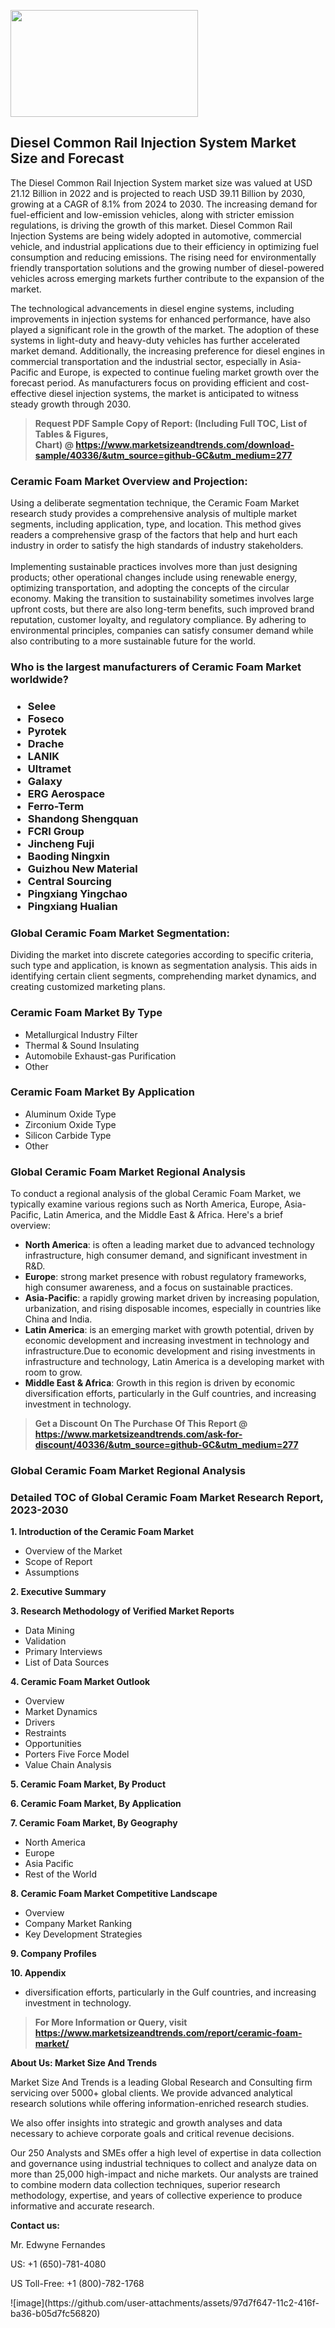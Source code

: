 <p><img class="alignnone size-medium wp-image-20088" src="https://ffe5etoiles.com/wp-content/uploads/2024/12/MST1-300x171.png" alt="" width="300" height="171" /></p><h2>Diesel Common Rail Injection System Market Size and Forecast</h2><p>The Diesel Common Rail Injection System market size was valued at USD 21.12 Billion in 2022 and is projected to reach USD 39.11 Billion by 2030, growing at a CAGR of 8.1% from 2024 to 2030. The increasing demand for fuel-efficient and low-emission vehicles, along with stricter emission regulations, is driving the growth of this market. Diesel Common Rail Injection Systems are being widely adopted in automotive, commercial vehicle, and industrial applications due to their efficiency in optimizing fuel consumption and reducing emissions. The rising need for environmentally friendly transportation solutions and the growing number of diesel-powered vehicles across emerging markets further contribute to the expansion of the market.</p><p>The technological advancements in diesel engine systems, including improvements in injection systems for enhanced performance, have also played a significant role in the growth of the market. The adoption of these systems in light-duty and heavy-duty vehicles has further accelerated market demand. Additionally, the increasing preference for diesel engines in commercial transportation and the industrial sector, especially in Asia-Pacific and Europe, is expected to continue fueling market growth over the forecast period. As manufacturers focus on providing efficient and cost-effective diesel injection systems, the market is anticipated to witness steady growth through 2030.</p></p><blockquote id="" class=""><strong>Request PDF Sample Copy of Report: (Including Full TOC, List of Tables &amp; Figures, Chart)&nbsp;@&nbsp;<strong><a href="https://www.marketsizeandtrends.com/download-sample/40336/&utm_source=github-GC&utm_medium=277" target="_blank">https://www.marketsizeandtrends.com/download-sample/40336/&utm_source=github-GC&utm_medium=277</a></strong></strong></blockquote><h3 id="" class="">Ceramic Foam Market&nbsp;Overview and Projection:</h3><p id="" class="">Using a deliberate segmentation technique, the Ceramic Foam Market research study provides a comprehensive analysis of multiple market segments, including application, type, and location. This method gives readers a comprehensive grasp of the factors that help and hurt each industry in order to satisfy the high standards of industry stakeholders. <br /> <br />Implementing sustainable practices involves more than just designing products; other operational changes include using renewable energy, optimizing transportation, and adopting the concepts of the circular economy. Making the transition to sustainability sometimes involves large upfront costs, but there are also long-term benefits, such improved brand reputation, customer loyalty, and regulatory compliance. By adhering to environmental principles, companies can satisfy consumer demand while also contributing to a more sustainable future for the world.</p><h3 id="" class="">Who is the largest manufacturers of&nbsp;Ceramic Foam Market worldwide?</h3><h3 class=""><p><ul><li>Selee </li><li> Foseco </li><li> Pyrotek </li><li> Drache </li><li> LANIK </li><li> Ultramet </li><li> Galaxy </li><li> ERG Aerospace </li><li> Ferro-Term </li><li> Shandong Shengquan </li><li> FCRI Group </li><li> Jincheng Fuji </li><li> Baoding Ningxin </li><li> Guizhou New Material </li><li> Central Sourcing </li><li> Pingxiang Yingchao </li><li> Pingxiang Hualian</li></ul></p></h3><h3 id="" class="">Global&nbsp;Ceramic Foam Market Segmentation:</h3><p id="" class="">Dividing the market into discrete categories according to specific criteria, such type and application, is known as segmentation analysis. This aids in identifying certain client segments, comprehending market dynamics, and creating customized marketing plans.</p><h3 id="" class="">Ceramic Foam Market&nbsp;By Type</h3><p><p><ul><li>Metallurgical Industry Filter </li><li> Thermal & Sound Insulating </li><li> Automobile Exhaust-gas Purification </li><li> Other</p></li></ul></p></p><h3 id="" class="">Ceramic Foam Market&nbsp;By Application</h3><p class=""><p><ul><li>Aluminum Oxide Type </li><li> Zirconium Oxide Type </li><li> Silicon Carbide Type </li><li> Other</li></ul></p></p><h3 id="" class="">Global Ceramic Foam Market Regional Analysis</h3><p id="" class="">To conduct a regional analysis of the global Ceramic Foam Market, we typically examine various regions such as North America, Europe, Asia-Pacific, Latin America, and the Middle East &amp; Africa. Here's a brief overview:</p><ul><li><strong>North America</strong>: is often a leading market due to advanced technology infrastructure, high consumer demand, and significant investment in R&amp;D.</li><li><strong>Europe</strong>: strong market presence with robust regulatory frameworks, high consumer awareness, and a focus on sustainable practices.</li><li><strong>Asia-Pacific</strong>: a rapidly growing market driven by increasing population, urbanization, and rising disposable incomes, especially in countries like China and India.</li><li><strong>Latin America</strong>: is an emerging market with growth potential, driven by economic development and increasing investment in technology and infrastructure.Due to economic development and rising investments in infrastructure and technology, Latin America is a developing market with room to grow.</li><li><strong>Middle East &amp; Africa</strong>: Growth in this region is driven by economic diversification efforts, particularly in the Gulf countries, and increasing investment in technology.</li></ul><blockquote id="" class=""><strong>Get a Discount On The Purchase Of This Report @ <strong><a href="https://www.marketsizeandtrends.com/ask-for-discount/40336/&utm_source=github-GC&utm_medium=277" target="_blank">https://www.marketsizeandtrends.com/ask-for-discount/40336/&utm_source=github-GC&utm_medium=277</a></strong></strong></blockquote><h3 id="" class="">Global Ceramic Foam Market Regional Analysis</h3><h3 id="" class="">Detailed TOC of Global Ceramic Foam Market Research Report, 2023-2030</h3><p id="" class=""><strong>1. Introduction of the Ceramic Foam Market</strong></p><ul><li>Overview of the Market</li><li>Scope of Report</li><li>Assumptions</li></ul><p id="" class=""><strong>2. Executive Summary</strong></p><p id="" class=""><strong>3. Research Methodology of Verified Market Reports</strong></p><ul><li>Data Mining</li><li>Validation</li><li>Primary Interviews</li><li>List of Data Sources</li></ul><p id="" class=""><strong>4. Ceramic Foam Market Outlook</strong></p><ul><li>Overview</li><li>Market Dynamics</li><li>Drivers</li><li>Restraints</li><li>Opportunities</li><li>Porters Five Force Model</li><li>Value Chain Analysis</li></ul><p id="" class=""><strong>5. Ceramic Foam Market, By Product</strong></p><p id="" class=""><strong>6. Ceramic Foam Market, By Application</strong></p><p id="" class=""><strong>7. Ceramic Foam Market, By Geography</strong></p><ul><li>North America</li><li>Europe</li><li>Asia Pacific</li><li>Rest of the World</li></ul><p id="" class=""><strong>8. Ceramic Foam Market Competitive Landscape</strong></p><ul><li>Overview</li><li>Company Market Ranking</li><li>Key Development Strategies</li></ul><p id="" class=""><strong>9. Company Profiles</strong></p><p id="" class=""><strong>10. Appendix</strong></p><ul><li>diversification efforts, particularly in the Gulf countries, and increasing investment in technology.</li></ul><blockquote id="" class=""><strong>For More Information or Query, visit <strong><strong><a href="https://www.marketsizeandtrends.com/report/ceramic-foam-market/" target="_blank">https://www.marketsizeandtrends.com/report/ceramic-foam-market/</a></strong></strong></strong></blockquote><p id="" class=""><strong>About Us: Market Size And Trends</strong></p><p id="" class="">Market Size And Trends is a leading Global Research and Consulting firm servicing over 5000+ global clients. We provide advanced analytical research solutions while offering information-enriched research studies.</p><p id="" class="">We also offer insights into strategic and growth analyses and data necessary to achieve corporate goals and critical revenue decisions.</p><p id="" class="">Our 250 Analysts and SMEs offer a high level of expertise in data collection and governance using industrial techniques to collect and analyze data on more than 25,000 high-impact and niche markets. Our analysts are trained to combine modern data collection techniques, superior research methodology, expertise, and years of collective experience to produce informative and accurate research.</p><p id="" class=""><strong>Contact us:</strong></p><p id="" class="">Mr. Edwyne Fernandes</p><p id="" class="">US: +1 (650)-781-4080</p><p id="" class="">US Toll-Free: +1 (800)-782-1768</p>
![image](https://github.com/user-attachments/assets/97d7f647-11c2-416f-ba36-b05d7fc56820)
